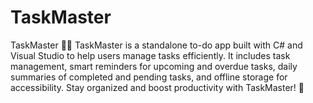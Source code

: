 # TaskMaster
TaskMaster 📝🔔 TaskMaster is a standalone to-do app built with C# and Visual Studio to help users manage tasks efficiently. It includes task management, smart reminders for upcoming and overdue tasks, daily summaries of completed and pending tasks, and offline storage for accessibility. Stay organized and boost productivity with TaskMaster! 🚀
